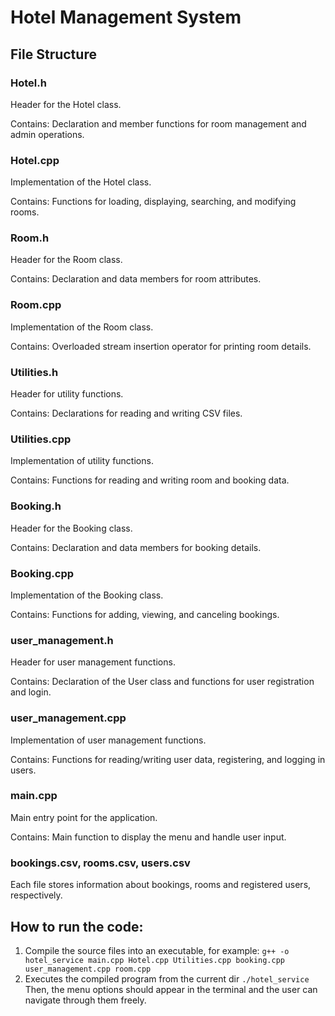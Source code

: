# Hotel Management System
## File Structure

### Hotel.h
Header for the Hotel class.

Contains: Declaration and member functions for room management and admin operations.

### Hotel.cpp
Implementation of the Hotel class.

Contains: Functions for loading, displaying, searching, and modifying rooms.

### Room.h
Header for the Room class.

Contains: Declaration and data members for room attributes.

### Room.cpp
Implementation of the Room class.

Contains: Overloaded stream insertion operator for printing room details.

### Utilities.h
Header for utility functions.

Contains: Declarations for reading and writing CSV files.

### Utilities.cpp
Implementation of utility functions.

Contains: Functions for reading and writing room and booking data.

### Booking.h
Header for the Booking class.

Contains: Declaration and data members for booking details.

### Booking.cpp
Implementation of the Booking class.

Contains: Functions for adding, viewing, and canceling bookings.

### user_management.h
Header for user management functions.

Contains: Declaration of the User class and functions for user registration and login.

### user_management.cpp
Implementation of user management functions.

Contains: Functions for reading/writing user data, registering, and logging in users.

### main.cpp
Main entry point for the application.

Contains: Main function to display the menu and handle user input.

### bookings.csv, rooms.csv, users.csv
Each file stores information about bookings, rooms and registered users, respectively.

## How to run the code:
1. Compile the source files into an executable, for example:
`g++ -o hotel_service main.cpp Hotel.cpp Utilities.cpp booking.cpp user_management.cpp room.cpp`
2. Executes the compiled program from the current dir
`./hotel_service`
Then, the menu options should appear in the terminal and the user can navigate through them freely.
